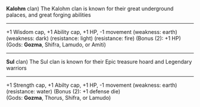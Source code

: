 **Kalohm** clan) The Kalohm clan is known for their great underground palaces, and great forging abilities  

---

+1 Wisdom cap, +1 Ability cap, +1 HP, -1 movement (weakness: earth) (weakness: dark) (resistance: light) (resistance: fire) (Bonus (2): +1 HP)  
(Gods: __Gozma__, Shifra, Lamudo, or Amiti)  

---

**Sul** clan) The Sul clan is known for their Epic treasure hoard and Legendary warriors 

---
 
+1 Strength cap, +1 Abilty cap, +1 HP, -1 movement (weakness: earth) (resistance: water) (Bonus (2): +1 defense die)  
(Gods: __Gozma__, Thorus, Shifra, or Lamudo)  
